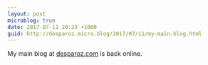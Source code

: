 ```yaml
---
layout: post
microblog: true
date: 2017-07-11 20:23 +1000
guid: http://desparoz.micro.blog/2017/07/11/my-main-blog.html
---
```

My main blog at [desparoz.com](http://desparoz.com) is back online.

